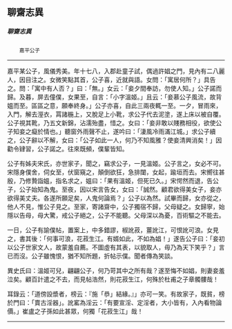 

## 聊齋志異

##### 聊齋志異
　　`嘉平公子`

* * *

嘉平某公子，風儀秀美。年十七八，入郡赴童子試，偶過許娼之門，見內有二八麗人，因目注之。女微笑點其首，公子喜，近就與語。女問：「寓居何所？」具告之。問：「寓中有人否？」曰：「無。」女云：「妾夕間奉訪，勿使人知。」公子諾而歸。及暮，屏去僮僕，女果至，自言：「小字溫姬。」且云：「妾慕公子風流，故背媼而至。區區之意，願奉終身。」公子亦喜，自此三兩夜輒一至。一夕，冒雨來，入門，解去溼衣，罥諸椸上，又脫足上小靴，求公子代去泥塗，遂上床以被自覆。公子視其靴，乃五文新錦，沾濡殆盡，惜之。女曰：「妾非敢以賤務相役，欲使公子知妾之癡於情也。」聽窗外雨聲不止，遂吟曰：「淒風冷雨滿江城。」求公子續之，公子辭以不解，女曰：「公子如此一人，何乃不知風雅？使妾清興消矣！」因勸令肄習，公子諾之。往來既頻，僕輩皆知。

公子有姊夫宋氏，亦世家子，聞之，竊求公子，一見溫姬。公子言之，女必不可。宋隱身僕舍，伺女至，伏窗窺之，顛倒欲狂，急排闥，女起，踰垣而去。宋嚮往甚殷，乃修贄詣媼，指名求之，媼曰：「果有溫姬，但死已久。」宋愕然而退，告公子，公子始知為鬼。至夜，因以宋言告女，女曰：「誠然。顧君欲得美女子，妾亦欲得美丈夫。各遂所願足矣，人鬼何論焉？」公子以為然。試畢而歸，女亦從之，他人不見，惟公子見之。至家，寄諸齋中，公子獨宿不歸，父母疑之。女歸寧，始隱以告母，母大驚，戒公子絕之，公子不能聽。父母深以為憂，百術驅之不能去。

一日，公子有諭僕帖，置案上，中多錯謬，椒訛菽，薑訛江，可恨訛可浪。女見之，書其後：「何事可浪，花菽生江。有婿如此，不如為娼！」遂告公子曰：「妾初以公子世家文人，故蒙羞自薦。不圖虛有其表，以貌取人，毋乃為天下笑乎？」言已而沒。公子雖愧恨，猶不知所題，折帖示僕。聞者傳為笑談。

異史氏曰：溫姬可兒，翩翩公子，何乃苛其中之所有哉？遂至悔不如娼，則妻妾羞泣矣。顧百計遣之不去，而見帖浩然，則花菽生江，何殊於杜甫之子章髑髏哉！

耳錄云：「道傍設漿者，榜云：『施「恭」結緣。』」亦可一笑。有故家子，既貧，榜於門曰：「賣古淫器」。訛窰為淫云：「有要宣淫、定淫者，大小皆有，入內看物論價。」崔盧之子孫如此甚眾，何獨「花菽生江」哉！

* * *

